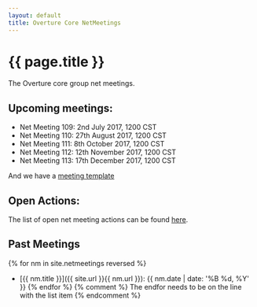 ```yaml
---
layout: default
title: Overture Core NetMeetings
---
```


# {{ page.title }}

The Overture core group net meetings. 

## Upcoming meetings:

* Net Meeting 109: 2nd July 2017, 1200 CST
* Net Meeting 110: 27th August 2017, 1200 CST
* Net Meeting 111: 8th October 2017, 1200 CST
* Net Meeting 112: 12th November 2017, 1200 CST
* Net Meeting 113: 17th December 2017, 1200 CST

And we have a [meeting template](template.html)

## Open Actions:

The list of open net meeting actions can be found [here](https://github.com/overturetool/overturetool.github.io/issues?q=is%3Aopen+is%3Aissue+label%3A%22action+net-meeting%22).

## Past Meetings

{% for nm in site.netmeetings reversed %}
* [{{ nm.title }}]({{ site.url }}{{ nm.url }}): {{ nm.date | date: '%B %d, %Y' }} {% endfor %}
{% comment %} The endfor needs to be on the line with the list item {% endcomment %}


